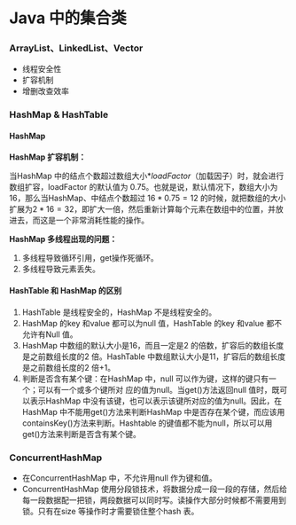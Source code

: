 # Java 中的集合类

### ArrayList、LinkedList、Vector

- 线程安全性
- 扩容机制
- 增删改查效率

### HashMap & HashTable

#### HashMap

**HashMap 扩容机制：**

当HashMap 中的结点个数超过数组大小$* loadFactor$（加载因子）时，就会进行数组扩容，loadFactor 的默认值为 0.75。也就是说，默认情况下，数组大小为 16，那么当HashMap、中结点个数超过 $16*0.75=12$ 的时候，就把数组的大小扩展为$2*16=32$，即扩大一倍，然后重新计算每个元素在数组中的位置，并放进去，而这是一个非常消耗性能的操作。

**HashMap 多线程出现的问题：**

1. 多线程导致循环引用，get操作死循环。
2. 多线程导致元素丢失。

#### HashTable 和 HashMap 的区别

1. HashTable 是线程安全的，HashMap 不是线程安全的。
2. HashMap 的key 和value 都可以为null 值，HashTable 的key 和value 都不允许有Null 值。
3. HashMap 中数组的默认大小是16，而且一定是2 的倍数，扩容后的数组长度是之前数组长度的2 倍。HashTable 中数组默认大小是11，扩容后的数组长度是之前数组长度的2 倍+1。
4. 判断是否含有某个键：在HashMap 中，null 可以作为键，这样的键只有一个；可以有一个或多个键所对
   应的值为null。当get()方法返回null 值时，既可以表示HashMap 中没有该键，也可以表示该键所对应的值为null。因此，在HashMap 中不能用get()方法来判断HashMap 中是否存在某个键，而应该用containsKey()方法来判断。Hashtable 的键值都不能为null，所以可以用get()方法来判断是否含有某个键。

### ConcurrentHashMap

- 在ConcurrentHashMap 中，不允许用null 作为键和值。
- ConcurrentHashMap 使用分段锁技术，将数据分成一段一段的存储，然后给每一段数据配一把锁，两段数据可以同时写。读操作大部分时候都不需要用到锁。只有在size 等操作时才需要锁住整个hash 表。



